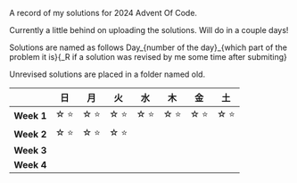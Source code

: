 A record of my solutions for 2024 Advent Of Code.

Currently a little behind on uploading the solutions. Will do in a couple days!

Solutions are named as follows Day_{number of the day}_{which part of the problem it is}{_R if a solution was revised by me some time after submiting}

Unrevised solutions are placed in a folder named old.

|            | 日 | 月 | 火 | 水 | 木 | 金 | 土 |
|:-----------|-------|-------|-------|-------|-------|-------|-------|
| **Week 1** | ☆&nbsp;⭐ | ☆&nbsp;⭐ | ☆&nbsp;⭐ | ☆&nbsp;⭐ | ☆&nbsp;⭐ | ☆&nbsp;⭐ | ☆&nbsp;⭐ |
| **Week 2** | ☆&nbsp;⭐ | ☆&nbsp;⭐ | ☆&nbsp;⭐ |  |  |  |  |
| **Week 3** |  |  |  |  |  |  |  |
| **Week 4** |  |  |  |  |  |  |  |
